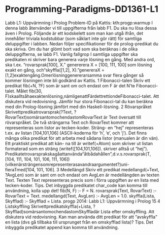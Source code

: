 Programming-Paradigms-DD1361-L1
===============================

Labb L1: Uppvärmning i Prolog Problem-ID på Kattis: kth:progp:warmup
I denna labb återvänder vi till uppgifterna från labb F1. Du ska nu lösa dessa även i Prolog. Följande är ett kodskelett som man kan utgå ifrån, det innehåller triviala kodstubbar (som såklart inte gör rätt) för samtliga deluppgifter i labben.
Nedan följer specifikationer för de prolog-predikat du ska skriva. Om du har glömt bort vad som ska beräknas i de olika deluppgifterna, se labb F1.
Vanlig fallgrop
I samtliga uppgifter ska predikaten ni skriver bara generera varje lösning en gång. Med andra ord, ska t.ex. “rovarsprak[100], X.” genererera X = [100, 111, 100] som lösning exakt en gång, och“skyffla([1,2], X).”genereraX = [1,2]exaktengång.Omerlösninggenererarsamma svar flera gånger så kommer lösningen inte bli godkänd av Kattis.
1 Fibonacci-talen
Skriv ett predikat fib(+N, ?F) som är sant om och endast om F är det N’te Fibonacci-talet. Målet fib(30, F)skaalltsåhaexaktenlösning,nämligenattFärdettrettiondeFibonacci-talet.
Att diskutera vid redovisning. Jämför hur stora Fibonacci-tal du kan beräkna med din Prolog-lösning jämfört med din Haskell-lösning.
2 Rövarspråket
Skrivettpredikatrovarsprak(?Text, ?RovarText)somärsantomochendastomRovarText är Text översatt till rövarspråket.
De två strängarna Text och RovarText kommer att representeras som listor av tecken-koder. Sträng-
en “hej” representeras t.ex. av listan [104,101,106] (ASCII-koderna för ‘h’, ‘e’, och ‘j’). Det finns många olika predikat för att arbeta med sådana listor (manualen är din vän). Ett praktiskt predikat att kän-
na till är writef(+Atom) som skriver ut listan formaterad som en sträng (writef([104,101,106]). skriver alltså ut “hej”).
Predikatetrovarsprakskagåattanvända“åtbådahållen”,d.v.s.rovarsprak(T, [104, 111, 104, 101, 106, 111, 106])(vilkenärsträngensomrepresenterasavandraargumentet?)uni- fieraTmed[104, 101, 106].
3 Medellängd
Skriv ett predikat medellangd(+Text, ?AvgLen) som är sant om och endast om AvgLen är medellängden av texten Text. Texten Text representeras precis som i förra uppgiften av en lista med tecken-koder.
Tips. Det inbyggda predikatet char_code kan komma till användning, kolla upp det!
fib(N, F) :- F = N.
rovarsprak(Text, RovarText) :- RovarText = Text.
medellangd(Text, AvgLen) :- AvgLen = 1.0.
skyffla(Lista, Skyfflad) :- Skyfflad = Lista.
progp 2014: Labb L1: Uppvärmning i Prolog 15
4 Listskyffling
Skrivettpredikatskyffla(+Lista, ?Skyfflad)somärsantomochendastomSkyffladär Lista efter omskyffling.
Att diskutera vid redovisning. Kan man använda ditt predikat för att “avskyffla” en lista (dvs gå tillbaka till ursprunget från en omskyfflad lista)?
Tips. Det inbyggda predikatet append kan komma till användning.
